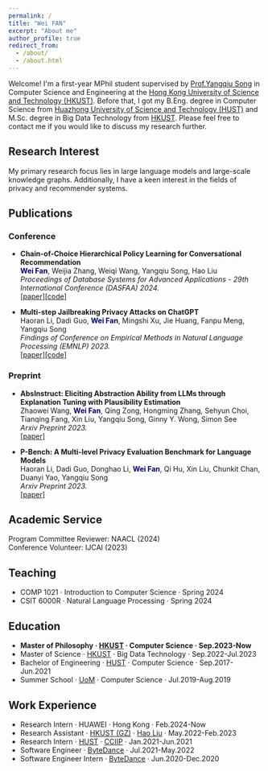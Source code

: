 ```yaml
---
permalink: /
title: "Wei FAN"
excerpt: "About me"
author_profile: true
redirect_from: 
  - /about/
  - /about.html
---
```


Welcome! I'm a first-year MPhil student supervised by [Prof.Yangqiu Song](https://www.cse.ust.hk/~yqsong/) in Computer Science and Engineering at the [Hong Kong University of Science and Technology (HKUST)](https://hkust.edu.hk/). Before that, I got my B.Eng. degree in Computer Science from [Huazhong University of Science and Technology (HUST)](https://hust.edu.cn/) and M.Sc. degree in Big Data Technology from [HKUST]((https://hkust.edu.hk/)). Please feel free to contact me if you would like to discuss my research further.

## Research Interest
My primary research focus lies in large language models and large-scale knowledge graphs. Additionally, I have a keen interest in the fields of privacy and recommender systems.

## Publications

### **Conference**
- **Chain-of-Choice Hierarchical Policy Learning for Conversational Recommendation**
  <br>**<font color="#000066">Wei Fan</font>**, Weijia Zhang, Weiqi Wang, Yangqiu Song, Hao Liu
  <br>*Proceedings of Database Systems for Advanced Applications - 29th International Conference (DASFAA) 2024.*
  <br>[[paper]](https://arxiv.org/abs/2310.17922)[[code]](https://github.com/AlexFanw/CoCHPL)

- **Multi-step Jailbreaking Privacy Attacks on ChatGPT**
  <br>Haoran Li, Dadi Guo, **<font color="#000066">Wei Fan</font>**, Mingshi Xu, Jie Huang, Fanpu Meng, Yangqiu Song
  <br>*Findings of Conference on Empirical Methods in Natural Language Processing (EMNLP) 2023.*
  <br>[[paper]](https://arxiv.org/abs/2304.05197)[[code]](https://github.com/HKUST-KnowComp/LLM-Multistep-Jailbreak)

### **Preprint**
- **AbsInstruct: Eliciting Abstraction Ability from LLMs through Explanation Tuning with Plausibility Estimation**
  <br>Zhaowei Wang, **<font color="#000066">Wei Fan</font>**, Qing Zong, Hongming Zhang, Sehyun Choi, Tianqing Fang, Xin Liu, Yangqiu Song, Ginny Y. Wong, Simon See
  <br>*Arxiv Preprint 2023.*
  <br>[[paper]](https://arxiv.org/abs/2402.10646)

- **P-Bench: A Multi-level Privacy Evaluation Benchmark for Language Models**
  <br>Haoran Li, Dadi Guo, Donghao Li, **<font color="#000066">Wei Fan</font>**, Qi Hu, Xin Liu, Chunkit Chan, Duanyi Yao, Yangqiu Song
  <br>*Arxiv Preprint 2023.*
  <br>[[paper]](https://arxiv.org/abs/2311.04044)

## Academic Service
Program Committee Reviewer: NAACL (2024)
<br>Conference Volunteer: IJCAI (2023)

## Teaching
- COMP 1021 · Introduction to Computer Science · Spring 2024
- CSIT 6000R · Natural Language Processing · Spring 2024

## Education

-  **Master of Philosophy · [HKUST](https://hkust.edu.hk/) · Computer Science · Sep.2023-Now**
-  Master of Science · [HKUST](https://hkust.edu.hk/) · Big Data Technology · Sep.2022-Jul.2023
-  Bachelor of Engineering · [HUST](https://hust.edu.cn/) · Computer Science · Sep.2017-Jun.2021
-  Summer School · [UoM](https://www.manchester.ac.uk/) · Computer Science · Jul.2019-Aug.2019

## Work Experience
- Research Intern · HUAWEI · Hong Kong · Feb.2024-Now
- Research Assistant · [HKUST (GZ)](https://hkust-gz.edu.cn/) · [Hao Liu](https://raymondhliu.github.io/) · May.2022-Feb.2023
- Research Intern · [HUST](https://hust.edu.cn/) · [CCIIP](http://cciip.cs.hust.edu.cn/) · Jan.2021-Jun.2021
- Software Engineer · [ByteDance](https://www.bytedance.com) · Jul.2021-May.2022
- Software Engineer Intern · [ByteDance](https://www.bytedance.com) · Jun.2020-Dec.2020


<script type='text/javascript' id='clustrmaps' src='//cdn.clustrmaps.com/map_v2.js?cl=ffffff&w=350&t=m&d=JH7LPAxuPOUwmpB8ZB01Fa168e4WMQg10LG3FtRaggk&co=4b98ce&cmo=3acc3a&cmn=ff5353&ct=ffffff'></script>